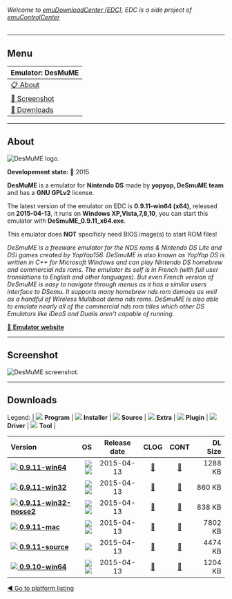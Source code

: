 ###### Welcome to [emuDownloadCenter (EDC)](https://github.com/PhoenixInteractiveNL/emuDownloadCenter/wiki/), EDC is a side project of [emuControlCenter](https://github.com/PhoenixInteractiveNL/emuControlCenter/wiki/)
***
## Menu
| **Emulator: DesMuME** |
|:---------|
| [:clipboard: About](#about) |
| [:sunrise: Screenshot](#screenshot) |
| [:floppy_disk: Downloads](#downloads) |
***
## About
![](https://github.com/PhoenixInteractiveNL/emuDownloadCenter/wiki/images_emulator/desmume_logo_200.jpg "DesMuME logo.")

**Developement state:** :large_blue_circle: 2015

**DesMuME** is a emulator for **Nintendo DS** made by **yopyop, DeSmuME team** and has a **GNU GPLv2** license.

The latest version of the emulator on EDC is **0.9.11-win64 (x64)**, released on **2015-04-13**, it runs on **Windows XP,Vista,7,8,10**, you can start this emulator with **DeSmuME_0.9.11_x64.exe**.

This emulator does **NOT** specificly need BIOS image(s) to start ROM files!

_DeSmuME is a freeware emulator for the NDS roms & Nintendo DS Lite and DSi games created by YopYop156. DeSmuME is also known as YopYop DS is written in C++ for Microsoft Windows and can play Nintendo DS homebrew and commercial nds roms. The emulator its self is in French (with full user translations to English and other languages). But even French version of DeSmuME is easy to navigate through menus as it has a similar users interface to DSemu. It supports many homebrew nds rom demoes as well as a handful of Wireless Multiboot demo nds roms. DeSmuME is also able to emulate nearly all of the commercial nds rom titles which other DS Emulators like iDeaS and Dualis aren't capable of running._

[:link: **Emulator website**](http://desmume.org/)
***
## Screenshot
![](https://raw.githubusercontent.com/PhoenixInteractiveNL/emuDownloadCenter/master/hooks/desmume/emulator_screen_01.jpg "DesMuME screenshot.")
***
## Downloads
Legend: | 
![](https://raw.githubusercontent.com/wiki/PhoenixInteractiveNL/emuDownloadCenter/images_misc/icon_program_24.png) **Program** | 
![](https://raw.githubusercontent.com/wiki/PhoenixInteractiveNL/emuDownloadCenter/images_misc/icon_installer_24.png) **Installer** | 
![](https://raw.githubusercontent.com/wiki/PhoenixInteractiveNL/emuDownloadCenter/images_misc/icon_source_code_24.png) **Source** | 
![](https://raw.githubusercontent.com/wiki/PhoenixInteractiveNL/emuDownloadCenter/images_misc/icon_extra_24.png) **Extra** | 
![](https://raw.githubusercontent.com/wiki/PhoenixInteractiveNL/emuDownloadCenter/images_misc/icon_plugin_24.png) **Plugin** | 
![](https://raw.githubusercontent.com/wiki/PhoenixInteractiveNL/emuDownloadCenter/images_misc/icon_driver_24.png) **Driver** | 
![](https://raw.githubusercontent.com/wiki/PhoenixInteractiveNL/emuDownloadCenter/images_misc/icon_tool_24.png) **Tool** | 
 
| Version | OS | Release date | CLOG | CONT | DL Size |
|:--------|---:|:------------:|:----:|:----:|--------:|
| [![](https://raw.githubusercontent.com/wiki/PhoenixInteractiveNL/emuDownloadCenter/images_misc/icon_program_24.png) **0.9.11-win64**](https://github.com/PhoenixInteractiveNL/edc-repo0004/raw/master/desmume/0.9.11-win64.7z) | ![](https://raw.githubusercontent.com/wiki/PhoenixInteractiveNL/emuDownloadCenter/images_misc/logo_windows_24.png)![](https://raw.githubusercontent.com/wiki/PhoenixInteractiveNL/emuDownloadCenter/images_misc/icon_64-bit_24.png) | 2015-04-13 | [:page_facing_up:](https://github.com/PhoenixInteractiveNL/edc-repo0004/blob/master/desmume/0.9.11-win64_changelog.txt) | [:mag_right:](https://github.com/PhoenixInteractiveNL/edc-repo0004/blob/master/desmume/0.9.11-win64_contents.txt) | 1288 KB |
| [![](https://raw.githubusercontent.com/wiki/PhoenixInteractiveNL/emuDownloadCenter/images_misc/icon_program_24.png) **0.9.11-win32**](https://github.com/PhoenixInteractiveNL/edc-repo0004/raw/master/desmume/0.9.11-win32.7z) | ![](https://raw.githubusercontent.com/wiki/PhoenixInteractiveNL/emuDownloadCenter/images_misc/logo_windows_24.png)![](https://raw.githubusercontent.com/wiki/PhoenixInteractiveNL/emuDownloadCenter/images_misc/icon_32-bit_24.png) | 2015-04-13 | [:page_facing_up:](https://github.com/PhoenixInteractiveNL/edc-repo0004/blob/master/desmume/0.9.11-win32_changelog.txt) | [:mag_right:](https://github.com/PhoenixInteractiveNL/edc-repo0004/blob/master/desmume/0.9.11-win32_contents.txt) | 860 KB |
| [![](https://raw.githubusercontent.com/wiki/PhoenixInteractiveNL/emuDownloadCenter/images_misc/icon_program_24.png) **0.9.11-win32-nosse2**](https://github.com/PhoenixInteractiveNL/edc-repo0004/raw/master/desmume/0.9.11-win32-nosse2.7z) | ![](https://raw.githubusercontent.com/wiki/PhoenixInteractiveNL/emuDownloadCenter/images_misc/logo_windows_24.png)![](https://raw.githubusercontent.com/wiki/PhoenixInteractiveNL/emuDownloadCenter/images_misc/icon_32-bit_24.png) | 2015-04-13 | [:page_facing_up:](https://github.com/PhoenixInteractiveNL/edc-repo0004/blob/master/desmume/0.9.11-win32-nosse2_changelog.txt) | [:mag_right:](https://github.com/PhoenixInteractiveNL/edc-repo0004/blob/master/desmume/0.9.11-win32-nosse2_contents.txt) | 838 KB |
| [![](https://raw.githubusercontent.com/wiki/PhoenixInteractiveNL/emuDownloadCenter/images_misc/icon_program_24.png) **0.9.11-mac**](https://github.com/PhoenixInteractiveNL/edc-repo0004/raw/master/desmume/0.9.11-mac.7z) | ![](https://raw.githubusercontent.com/wiki/PhoenixInteractiveNL/emuDownloadCenter/images_misc/logo_mac_24.png)![](https://raw.githubusercontent.com/wiki/PhoenixInteractiveNL/emuDownloadCenter/images_misc/icon_32-bit_24.png) | 2015-04-13 | [:page_facing_up:](https://github.com/PhoenixInteractiveNL/edc-repo0004/blob/master/desmume/0.9.11-mac_changelog.txt) | [:mag_right:](https://github.com/PhoenixInteractiveNL/edc-repo0004/blob/master/desmume/0.9.11-mac_contents.txt) | 7802 KB |
| [![](https://raw.githubusercontent.com/wiki/PhoenixInteractiveNL/emuDownloadCenter/images_misc/icon_source_code_24.png) **0.9.11-source**](https://github.com/PhoenixInteractiveNL/edc-repo0004/raw/master/desmume/0.9.11-source.7z) | ![](https://raw.githubusercontent.com/wiki/PhoenixInteractiveNL/emuDownloadCenter/images_misc/icon_32-bit_24.png) | 2015-04-13 | [:page_facing_up:](https://github.com/PhoenixInteractiveNL/edc-repo0004/blob/master/desmume/0.9.11-source_changelog.txt) | [:mag_right:](https://github.com/PhoenixInteractiveNL/edc-repo0004/blob/master/desmume/0.9.11-source_contents.txt) | 4474 KB |
| [![](https://raw.githubusercontent.com/wiki/PhoenixInteractiveNL/emuDownloadCenter/images_misc/icon_program_24.png) **0.9.10-win64**](https://github.com/PhoenixInteractiveNL/edc-repo0004/raw/master/desmume/0.9.10-win64.7z) | ![](https://raw.githubusercontent.com/wiki/PhoenixInteractiveNL/emuDownloadCenter/images_misc/logo_windows_24.png)![](https://raw.githubusercontent.com/wiki/PhoenixInteractiveNL/emuDownloadCenter/images_misc/icon_64-bit_24.png) | 2015-04-13 | [:page_facing_up:](https://github.com/PhoenixInteractiveNL/edc-repo0004/blob/master/desmume/0.9.10-win64_changelog.txt) | [:mag_right:](https://github.com/PhoenixInteractiveNL/edc-repo0004/blob/master/desmume/0.9.10-win64_contents.txt) | 1204 KB |

[:arrow_backward: Go to platform listing](https://github.com/PhoenixInteractiveNL/emuDownloadCenter/wiki/EDC-Platform-List)
